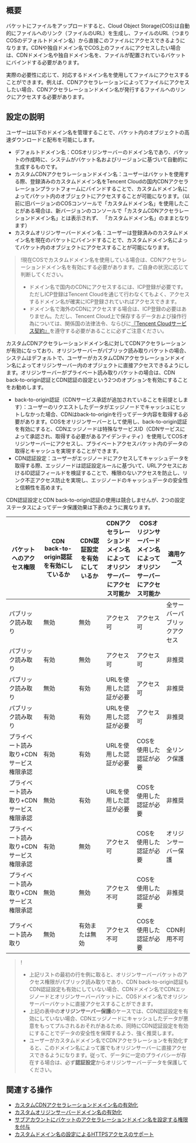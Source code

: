 ## 概要

バケットにファイルをアップロードすると、Cloud Object Storage(COS)は自動的にファイルへのリンク（ファイルのURL）を生成し、ファイルのURL（つまりCOSのデフォルトドメイン名）から直接このファイルにアクセスできるようになります。CDNや独自ドメイン名でCOS上のファイルにアクセスしたい場合は、CDNドメイン名や独自ドメイン名を、ファイルが配置されているバケットにバインドする必要があります。

実際の必要性に応じて、対応するドメイン名を使用してファイルにアクセスすることができます。例えば、CDNアクセラレーションによってファイルにアクセスしたい場合、CDNアクセラレーションドメイン名が発行するファイルへのリンクにアクセスする必要があります。

## 設定の説明

ユーザーは以下のドメイン名を管理することで、バケット内のオブジェクトの高速ダウンロードと配布を可能にします。

- デフォルトドメイン名：COSオリジンサーバーのドメイン名であり、バケットの作成時に、システムがバケット名およびリージョンに基づいて自動的に生成するものです。
- カスタムCDNアクセラレーションドメイン名：ユーザーはバケットを使用する際、登録済みのカスタムドメイン名をTencent Cloudの国内CDNアクセラレーションプラットフォームにバインドすることで、カスタムドメイン名によってバケット内のオブジェクトにアクセスすることが可能になります。（以前に旧バージョンのCOSコンソールで「カスタムドメイン名」を使用したことがある場合は、新バージョンのコンソールで「カスタムCDNアクセラレーションドメイン名」とは表示されず、 「カスタムドメイン名」のままとなります）
- カスタムオリジンサーバードメイン名：ユーザーは登録済みのカスタムドメイン名を現在のバケットにバインドすることで、カスタムドメイン名によってバケット内のオブジェクトにアクセスすることが可能になります。

> !現在COSでカスタムドメイン名を使用している場合は、CDNアクセラレーションドメイン名を有効にする必要があります。ご自身の状況に応じて判断してください。
>- ドメイン名で国内のCDNにアクセスするには、ICP登録が必要です。ただしICP登録はTencent Cloudを通じて行わなくてもよく、アクセスするドメイン名が確実にICP登録されていればアクセスできます。
>- ドメイン名で海外のCDNにアクセスする場合は、ICP登録の必要はありません。ただし、Tencent Cloud上で保存するデータおよび操作行為については、関係国の法律法令、ならびに[『Tencent Cloudサービス契約』](https://intl.cloud.tencent.com/document/product/301/12905)を遵守する必要があることに必ずご注意ください。

カスタムCDNアクセラレーションドメイン名に対してCDNアクセラレーションが有効になっており、オリジンサーバーがパブリック読み取りバケットの場合、システムはデフォルトで、ユーザーがカスタムCDNアクセラレーションドメイン名によってオリジンサーバー内のオブジェクトに直接アクセスできるようにします。オリジンサーバーがプライベート読み取りバケットの場合は、CDN back-to-origin認証とCDN認証の設定という2つのオプションを有効にすることをお勧めします。

- back-to-origin認証（CDNサービス承認が追加されていることを前提とします）：ユーザーのリクエストしたデータがエッジノードでキャッシュにヒットしなかった場合、CDNはback-to-originを行ってデータ内容を取得する必要があります。COSをオリジンサーバーとして使用し、back-to-origin認証を有効にすると、CDNエッジノードは特殊なサービスID（CDNサービスによって承認され、取得する必要があるアイデンティティ）を使用してCOSオリジンサーバーにアクセスし、プライベートアクセスバケット内のデータの取得とキャッシュを実現することができます。
- CDN認証設定：ユーザーがエッジノードにアクセスしてキャッシュデータを取得する際、エッジノードは認証設定ルールに基づいて、URLアクセスにおけるID認証フィールドを検証することで、権限のないアクセスを防止し、リンク不正アクセス防止を実現し、エッジノードのキャッシュデータの安全性と信頼性を高めます。

CDN認証設定とCDN back-to-origin認証の使用は競合しませんが、2つの設定ステータスによってデータ保護効果は下表のように異なります。

| バケットへのアクセス権限       | CDN back-to-origin認証を有効にしているか | CDN認証設定を有効にしているか | CDNアクセラレーションドメイン名によって<br>オリジンサーバーにアクセス可能か | COSオリジンサーバードメイン名によって<br>オリジンサーバーにアクセス可能か | 適用ケース     |
| ------------------- | ------------ | ------------ | --------------- | --------------- | ------------ |
| パブリック読み取り              | 無効         | 無効         | アクセス可          | アクセス可          | 全サーバーパブリックアクセス |
| パブリック読み取り              | 有効         | 無効         | アクセス可          | アクセス可          | 非推奨       |
| パブリック読み取り              | 無効         | 有効         | URLを使用した認証が必要 | アクセス可          | 非推奨       |
| パブリック読み取り              | 有効         | 有効         | URLを使用した認証が必要 | アクセス可          | 非推奨       |
| プライベート読み取り+CDNサービス権限承認 | 有効         | 有効         | URLを使用した認証が必要 | COSを使用した認証が必要 | 全リンク保護   |
| プライベート読み取り+CDNサービス権限承認 | 無効         | 有効         | URLを使用した認証が必要       | COSを使用した認証が必要 | 非推奨       |
| プライベート読み取り+CDNサービス権限承認 | 有効         | 無効         | アクセス可          | COSを使用した認証が必要 | オリジンサーバー保護    |
| プライベート読み取り+CDNサービス権限承認 | 無効         | 無効         | アクセス不可        | COSを使用した認証が必要 | 非推奨       |
| プライベート読み取り              | 無効         | 有効または無効   | アクセス不可        | COSを使用した認証が必要 | CDN利用不可 |

> !
> - 上記リストの最初の行を例に取ると、オリジンサーバーバケットのアクセス権限がパブリック読み取りであり、CDN back-to-origin認証もCDN認証設定も有効にしていない場合、CDNドメイン名でCDNエッジノードとオリジンサーバーバケットに、COSドメイン名でオリジンサーバーバケットに直接アクセスすることができます。
> - 上記の表中の**オリジンサーバー保護**のケースでは、CDN認証設定を有効にしていない場合、CDNエッジノードにキャッシュしたデータが悪意をもってプルされるおそれがあるため、同時にCDN認証設定を有効にすることでデータの安全性を保障するよう、強く推奨します。
> - ユーザーがカスタムドメイン名でCDNアクセラレーションを有効化すると、このドメイン名によって誰でもオリジンサーバーに直接アクセスできるようになります。従って、データに一定のプライバシーが存在する場合は、必ず**認証設定**からオリジンサーバーデータを保護してください。

## 関連する操作

- [カスタムCDNアクセラレーションドメイン名の有効化](https://www.tencentcloud.com/document/product/436/31505)
- [カスタムオリジンサーバードメイン名の有効化](https://intl.cloud.tencent.com/document/product/436/31507)
- [サブアカウントにバケットのアクセラレーションドメイン名を設定する権限を付与](https://intl.cloud.tencent.com/document/product/436/31712)
- [カスタムドメイン名の設定によるHTTPSアクセスのサポート](https://intl.cloud.tencent.com/document/product/436/11142)
